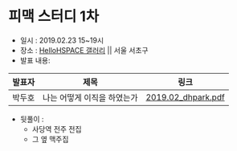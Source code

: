 # 피맥 스터디 1차

- 일시 : 2019.02.23 15~19시
- 장소 : [HelloHSPACE 갤러리](https://spacecloud.kr/space/4656) || 서울 서초구
- 발표 내용:

발표자|제목|링크
--|--|--
박두호|나는 어떻게 이직을 하였는가|[2019.02_dhpark.pdf](./2019.02_dhpark.pdf)


- 뒷풀이 :
  - 사당역 전주 전집
  - 그 옆 맥주집
